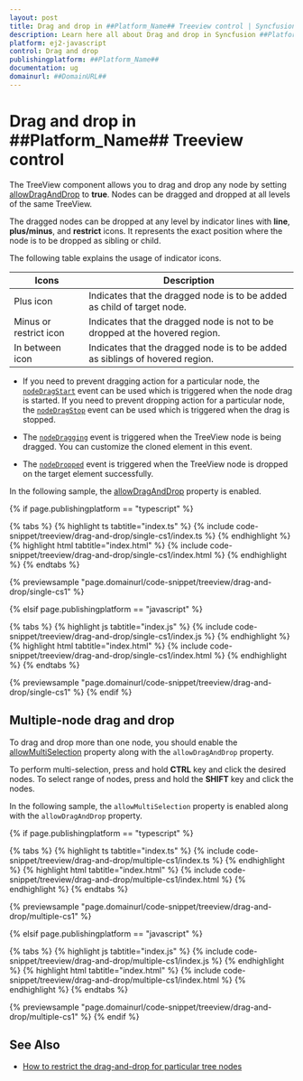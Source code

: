 ```yaml
---
layout: post
title: Drag and drop in ##Platform_Name## Treeview control | Syncfusion
description: Learn here all about Drag and drop in Syncfusion ##Platform_Name## Treeview control of Syncfusion Essential JS 2 and more.
platform: ej2-javascript
control: Drag and drop 
publishingplatform: ##Platform_Name##
documentation: ug
domainurl: ##DomainURL##
---
```


# Drag and drop in ##Platform_Name## Treeview control

The TreeView component allows you to drag and drop any node by setting [allowDragAndDrop](../api/treeview#allowdraganddrop)&nbsp;to **true**. Nodes can be dragged and dropped at all levels of the same TreeView.

The dragged nodes can be dropped at any level by indicator lines with **line**, **plus/minus**, and **restrict** icons. It represents the exact position where the node is to be dropped as sibling or child.

The following table explains the usage of indicator icons.

| Icons | Description |
|------|-------------|
| Plus icon | Indicates that the dragged node is to be added as child of target node. |
| Minus or restrict icon |Indicates that the dragged node is not to be dropped at the hovered region. |
| In between icon | Indicates that the dragged node is to be added as siblings of hovered region. |

* If you need to prevent dragging action for a particular node, the [`nodeDragStart`](../api/treeview#nodedragstart) event can be used which is triggered when the node drag is started. If you need to prevent dropping action for a particular node, the [`nodeDragStop`](../api/treeview#nodedragstop) event can be used which is triggered when the drag is stopped.

* The [`nodeDragging`](../api/treeview#nodedragging) event is triggered when the TreeView node is being dragged. You can customize the cloned element in this event.

* The [`nodeDropped`](../api/treeview#nodedropped) event is triggered when the TreeView node is dropped on the target element successfully.

In the following sample, the [allowDragAndDrop](../api/treeview#allowdraganddrop) property is enabled.

{% if page.publishingplatform == "typescript" %}

 {% tabs %}
{% highlight ts tabtitle="index.ts" %}
{% include code-snippet/treeview/drag-and-drop/single-cs1/index.ts %}
{% endhighlight %}
{% highlight html tabtitle="index.html" %}
{% include code-snippet/treeview/drag-and-drop/single-cs1/index.html %}
{% endhighlight %}
{% endtabs %}
        
{% previewsample "page.domainurl/code-snippet/treeview/drag-and-drop/single-cs1" %}

{% elsif page.publishingplatform == "javascript" %}

{% tabs %}
{% highlight js tabtitle="index.js" %}
{% include code-snippet/treeview/drag-and-drop/single-cs1/index.js %}
{% endhighlight %}
{% highlight html tabtitle="index.html" %}
{% include code-snippet/treeview/drag-and-drop/single-cs1/index.html %}
{% endhighlight %}
{% endtabs %}

{% previewsample "page.domainurl/code-snippet/treeview/drag-and-drop/single-cs1" %}
{% endif %}

## Multiple-node drag and drop

To drag and drop more than one node, you should enable the [allowMultiSelection](../api/treeview#allowmultiselection) property along with the `allowDragAndDrop` property.

To perform multi-selection, press and hold **CTRL** key and click the desired nodes. To select range of nodes, press and hold the **SHIFT** key and click the nodes.

In the following sample,  the `allowMultiSelection` property is  enabled along with the `allowDragAndDrop` property.

{% if page.publishingplatform == "typescript" %}

 {% tabs %}
{% highlight ts tabtitle="index.ts" %}
{% include code-snippet/treeview/drag-and-drop/multiple-cs1/index.ts %}
{% endhighlight %}
{% highlight html tabtitle="index.html" %}
{% include code-snippet/treeview/drag-and-drop/multiple-cs1/index.html %}
{% endhighlight %}
{% endtabs %}
        
{% previewsample "page.domainurl/code-snippet/treeview/drag-and-drop/multiple-cs1" %}

{% elsif page.publishingplatform == "javascript" %}

{% tabs %}
{% highlight js tabtitle="index.js" %}
{% include code-snippet/treeview/drag-and-drop/multiple-cs1/index.js %}
{% endhighlight %}
{% highlight html tabtitle="index.html" %}
{% include code-snippet/treeview/drag-and-drop/multiple-cs1/index.html %}
{% endhighlight %}
{% endtabs %}

{% previewsample "page.domainurl/code-snippet/treeview/drag-and-drop/multiple-cs1" %}
{% endif %}

## See Also

* [How to restrict the drag-and-drop for particular tree nodes](./how-to/restrict-the-drag-and-drop-for-particular-tree-nodes)
